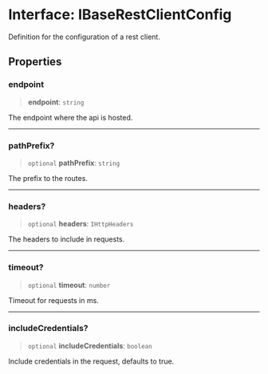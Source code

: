 # Interface: IBaseRestClientConfig

Definition for the configuration of a rest client.

## Properties

### endpoint

> **endpoint**: `string`

The endpoint where the api is hosted.

***

### pathPrefix?

> `optional` **pathPrefix**: `string`

The prefix to the routes.

***

### headers?

> `optional` **headers**: `IHttpHeaders`

The headers to include in requests.

***

### timeout?

> `optional` **timeout**: `number`

Timeout for requests in ms.

***

### includeCredentials?

> `optional` **includeCredentials**: `boolean`

Include credentials in the request, defaults to true.
